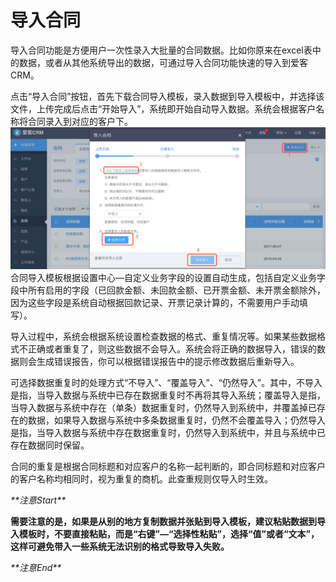 # **导入合同**

导入合同功能是方便用户一次性录入大批量的合同数据。比如你原来在excel表中的数据，或者从其他系统导出的数据，可通过导入合同功能快速的导入到爱客CRM。

点击“导入合同”按钮，首先下载合同导入模板，录入数据到导入模板中，并选择该文件，上传完成后点击“开始导入”，系统即开始自动导入数据。系统会根据客户名称将合同录入到对应的客户下。![](/assets/导入合同01.png)合同导入模板根据设置中心—自定义业务字段的设置自动生成，包括自定义业务字段中所有启用的字段（已回款金额、未回款金额、已开票金额、未开票金额除外，因为这些字段是系统自动根据回款记录、开票记录计算的，不需要用户手动填写）。

导入过程中，系统会根据系统设置检查数据的格式、重复情况等。如果某些数据格式不正确或者重复了，则这些数据不会导入。系统会将正确的数据导入，错误的数据则会生成错误报告，你可以根据错误报告中的提示修改数据后重新导入。

可选择数据重复时的处理方式“不导入”、“覆盖导入”、“仍然导入”。其中，不导入是指，当导入数据与系统中已存在数据重复时不再将其导入系统；覆盖导入是指，当导入数据与系统中存在（单条）数据重复时，仍然导入到系统中，并覆盖掉已存在的数据，如果导入数据与系统中多条数据重复时，仍然不会覆盖导入；仍然导入是指，当导入数据与系统中存在数据重复时，仍然导入到系统中，并且与系统中已存在数据同时保留。

合同的重复是根据合同标题和对应客户的名称一起判断的，即合同标题和对应客户的客户名称均相同时，视为重复的商机。此查重规则仅导入时生效。

_\*\*注意Start\*\*_

**需要注意的是，如果是从别的地方复制数据并张贴到导入模板，建议粘贴数据到导入模板时，不要直接粘贴，而是“右键”—“选择性粘贴”，选择“值”或者“文本”，这样可避免带入一些系统无法识别的格式导致导入失败。**

_\*\*注意End\*\*_

